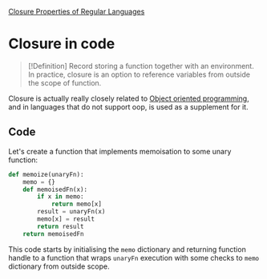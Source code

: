 [Closure Properties of Regular Languages](zettelkasten/Closure%20Properties%20of%20Regular%20Languages.md)

# Closure in code
> [!Definition]
> Record storing a function together with an environment. In practice, closure is an option to reference variables from outside the scope of function. 

Closure is actually really closely related to [Object oriented programming](Object%20oriented%20programming), and in languages that do not support oop, is used as a supplement for it.

## Code
Let's create a function that implements memoisation to some unary function:
```python
def memoize(unaryFn):
	memo = {}
	def memoisedFn(x):
		if x in memo:
			return memo[x]
		result = unaryFn(x)
		memo[x] = result
		return result
	return memoisedFn
```
This code starts by initialising the `memo` dictionary and returning function handle to a function that wraps `unaryFn` execution with some checks to `memo` dictionary from outside scope.